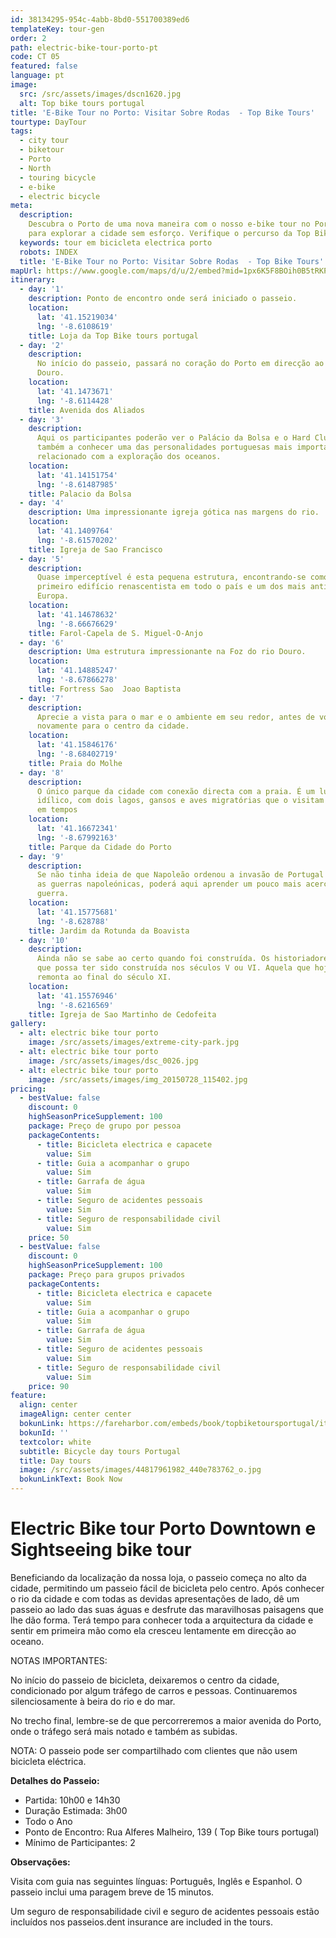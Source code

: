 ```yaml
---
id: 38134295-954c-4abb-8bd0-551700389ed6
templateKey: tour-gen
order: 2
path: electric-bike-tour-porto-pt
code: CT 05
featured: false
language: pt
image:
  src: /src/assets/images/dscn1620.jpg
  alt: Top bike tours portugal
title: 'E-Bike Tour no Porto: Visitar Sobre Rodas  - Top Bike Tours'
tourtype: DayTour
tags:
  - city tour
  - biketour
  - Porto
  - North
  - touring bicycle
  - e-bike
  - electric bicycle
meta:
  description:
    Descubra o Porto de uma nova maneira com o nosso e-bike tour no Porto, ideal
    para explorar a cidade sem esforço. Verifique o percurso da Top Bike Tours.
  keywords: tour em bicicleta electrica porto
  robots: INDEX
  title: 'E-Bike Tour no Porto: Visitar Sobre Rodas  - Top Bike Tours'
mapUrl: https://www.google.com/maps/d/u/2/embed?mid=1px6K5F8BOih0B5tRKPQdRuea9hY
itinerary:
  - day: '1'
    description: Ponto de encontro onde será iniciado o passeio.
    location:
      lat: '41.15219034'
      lng: '-8.6108619'
    title: Loja da Top Bike tours portugal
  - day: '2'
    description:
      No início do passeio, passará no coração do Porto em direcção ao rio
      Douro.
    location:
      lat: '41.1473671'
      lng: '-8.6114428'
    title: Avenida dos Aliados
  - day: '3'
    description:
      Aqui os participantes poderão ver o Palácio da Bolsa e o Hard Club. Ficará
      também a conhecer uma das personalidades portuguesas mais importantes,
      relacionado com a exploração dos oceanos.
    location:
      lat: '41.14151754'
      lng: '-8.61487985'
    title: Palacio da Bolsa
  - day: '4'
    description: Uma impressionante igreja gótica nas margens do rio.
    location:
      lat: '41.1409764'
      lng: '-8.61570202'
    title: Igreja de Sao Francisco
  - day: '5'
    description:
      Quase imperceptível é esta pequena estrutura, encontrando-se como o
      primeiro edifício renascentista em todo o país e um dos mais antigos da
      Europa.
    location:
      lat: '41.14678632'
      lng: '-8.66676629'
    title: Farol-Capela de S. Miguel-O-Anjo
  - day: '6'
    description: Uma estrutura impressionante na Foz do rio Douro.
    location:
      lat: '41.14885247'
      lng: '-8.67866278'
    title: Fortress Sao  Joao Baptista
  - day: '7'
    description:
      Aprecie a vista para o mar e o ambiente em seu redor, antes de voltar
      novamente para o centro da cidade.
    location:
      lat: '41.15846176'
      lng: '-8.68402719'
    title: Praia do Molhe
  - day: '8'
    description:
      O único parque da cidade com conexão directa com a praia. É um lugar
      idílico, com dois lagos, gansos e aves migratórias que o visitam de tempos
      em tempos
    location:
      lat: '41.16672341'
      lng: '-8.67992163'
    title: Parque da Cidade do Porto
  - day: '9'
    description:
      Se não tinha ideia de que Napoleão ordenou a invasão de Portugal durante
      as guerras napoleónicas, poderá aqui aprender um pouco mais acerca desta
      guerra.
    location:
      lat: '41.15775681'
      lng: '-8.628788'
    title: Jardim da Rotunda da Boavista
  - day: '10'
    description:
      Ainda não se sabe ao certo quando foi construída. Os historiadores sugerem
      que possa ter sido construída nos séculos V ou VI. Aquela que hoje se vê,
      remonta ao final do século XI.
    location:
      lat: '41.15576946'
      lng: '-8.6216569'
    title: Igreja de Sao Martinho de Cedofeita
gallery:
  - alt: electric bike tour porto
    image: /src/assets/images/extreme-city-park.jpg
  - alt: electric bike tour porto
    image: /src/assets/images/dsc_0026.jpg
  - alt: electric bike tour porto
    image: /src/assets/images/img_20150728_115402.jpg
pricing:
  - bestValue: false
    discount: 0
    highSeasonPriceSupplement: 100
    package: Preço de grupo por pessoa
    packageContents:
      - title: Bicicleta electrica e capacete
        value: Sim
      - title: Guia a acompanhar o grupo
        value: Sim
      - title: Garrafa de água
        value: Sim
      - title: Seguro de acidentes pessoais
        value: Sim
      - title: Seguro de responsabilidade civil
        value: Sim
    price: 50
  - bestValue: false
    discount: 0
    highSeasonPriceSupplement: 100
    package: Preço para grupos privados
    packageContents:
      - title: Bicicleta electrica e capacete
        value: Sim
      - title: Guia a acompanhar o grupo
        value: Sim
      - title: Garrafa de água
        value: Sim
      - title: Seguro de acidentes pessoais
        value: Sim
      - title: Seguro de responsabilidade civil
        value: Sim
    price: 90
feature:
  align: center
  imageAlign: center center
  bokunLink: https://fareharbor.com/embeds/book/topbiketoursportugal/items/268411/calendar/2020/11/?flow=479507&full-items=yes
  bokunId: ''
  textcolor: white
  subtitle: Bicycle day tours Portugal
  title: Day tours
  image: /src/assets/images/44817961982_440e783762_o.jpg
  bokunLinkText: Book Now
---
```


# Electric Bike tour Porto Downtown e Sightseeing bike tour

Beneficiando da localização da nossa loja, o passeio começa no alto da cidade,
permitindo um passeio fácil de bicicleta pelo centro. Após conhecer o rio da
cidade e com todas as devidas apresentações de lado, dê um passeio ao lado das
suas águas e desfrute das maravilhosas paisagens que lhe dão forma. Terá tempo
para conhecer toda a arquitectura da cidade e sentir em primeira mão como ela
cresceu lentamente em direcção ao oceano.

NOTAS IMPORTANTES:

No início do passeio de bicicleta, deixaremos o centro da cidade, condicionado
por algum tráfego de carros e pessoas. Continuaremos silenciosamente à beira do
rio e do mar.

No trecho final, lembre-se de que percorreremos a maior avenida do Porto, onde o
tráfego será mais notado e também as subidas.

NOTA: O passeio pode ser compartilhado com clientes que não usem bicicleta
eléctrica.

**Detalhes do Passeio:**

- Partida: 10h00 e 14h30
- Duração Estimada: 3h00
- Todo o Ano
- Ponto de Encontro: Rua Alferes Malheiro, 139 ( Top Bike tours portugal)
- Mínimo de Participantes: 2

**Observações:**

Visita com guia nas seguintes línguas: Português, Inglês e Espanhol. O passeio
inclui uma paragem breve de 15 minutos.

Um seguro de responsabilidade civil e seguro de acidentes pessoais estão
incluídos nos passeios.dent insurance are included in the tours.
